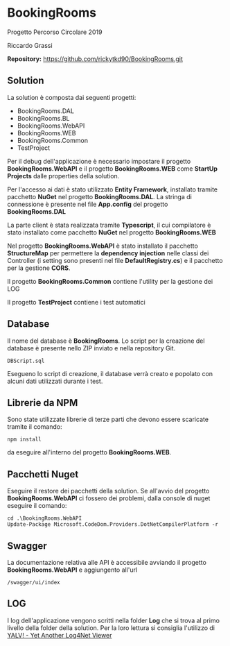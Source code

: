 # BookingRooms

Progetto Percorso Circolare 2019

Riccardo Grassi

**Repository:** https://github.com/rickytkd90/BookingRooms.git

## Solution

La solution è composta dai seguenti progetti:

- BookingRooms.DAL
- BookingRooms.BL
- BookingRooms.WebAPI
- BookingRooms.WEB
- BookingRooms.Common
- TestProject

Per il debug dell'applicazione è necessario impostare il progetto **BookingRooms.WebAPI** e il progetto **BookingRooms.WEB** come **StartUp Projects** dalle properties della solution.

Per l'accesso ai dati è stato utilizzato **Entity Framework**, installato tramite pacchetto **NuGet** nel progetto **BookingRooms.DAL**.
La stringa di connessione è presente nel file **App.config** del progetto **BookingRooms.DAL**

La parte client è stata realizzata tramite **Typescript**, il cui compilatore è stato installato come pacchetto **NuGet** nel progetto **BookingRooms.WEB**

Nel progetto **BookingRooms.WebAPI** è stato installato il pacchetto **StructureMap** per permettere la **dependency injection** nelle classi dei Controller (i setting sono presenti nel file **DefaultRegistry.cs**) e il pacchetto per la gestione **CORS**.

Il progetto **BookingRooms.Common** contiene l'utility per la gestione dei LOG

Il progetto **TestProject** contiene i test automatici

## Database

Il nome del database è **BookingRooms**.
Lo script per la creazione del database è presente nello ZIP inviato e nella repository Git.

```
DBScript.sql
```

Esegueno lo script di creazione, il database verrà creato e popolato con alcuni dati utilizzati durante i test.

## Librerie da NPM

Sono state utilizzate librerie di terze parti che devono essere scaricate tramite il comando:

```
npm install
```

da eseguire all'interno del progetto **BookingRooms.WEB**.

## Pacchetti Nuget

Eseguire il restore dei pacchetti della solution. Se all'avvio del progetto **BookingRooms.WebAPI** ci fossero dei problemi, dalla console di nuget eseguire il comando: 

```
cd .\BookingRooms.WebAPI
Update-Package Microsoft.CodeDom.Providers.DotNetCompilerPlatform -r
```

## Swagger

La documentazione relativa alle API è accessibile avviando il progetto **BookingRooms.WebAPI** e aggiungento all'url

```
/swagger/ui/index
```

## LOG

I log dell'applicazione vengono scritti nella folder **Log** che si trova al primo livello della folder della solution.
Per la loro lettura si consiglia l'utilizzo di [YALV! - Yet Another Log4Net Viewer](https://github.com/LukePet/YALV)
